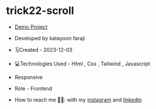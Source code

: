 # trick22-scroll
- [Demo Project](https://katayoon-faraji-web.github.io/trick22-scroll/)

- Developed by katayoon faraji

- 🗓️Created - 2023-12-03

- 💻Technologies Used - Html , Css ,  Tailwind , Javascript

- Responsive
  
- Role - Frontend

- How to reach me 👩🏻: with my [instagram](https://instagram.com/katayoon_faraji_web) and [linkedin](https://www.linkedin.com/in/katayoon-faraji-web-3b722b207r)
